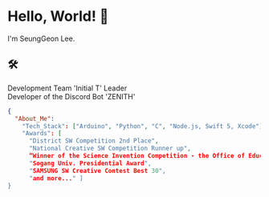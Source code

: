 # Hello, World! 👋
I'm SeungGeon Lee.

## 🛠️
Development Team 'Initial T' Leader\
Developer of the Discord Bot 'ZENITH'

```json
{
  "About_Me":
    "Tech_Stack": ["Arduino", "Python", "C", "Node.js, Swift 5, Xcode"] 
    "Awards": [
      "District SW Competition 2nd Place",
      "National Creative SW Competition Runner up",
      “Winner of the Science Invention Competition - the Office of Education",
      "Sogang Univ. Presidential Award",
      "SAMSUNG SW Creative Contest Best 30",
      "and more..." ]
}
```
